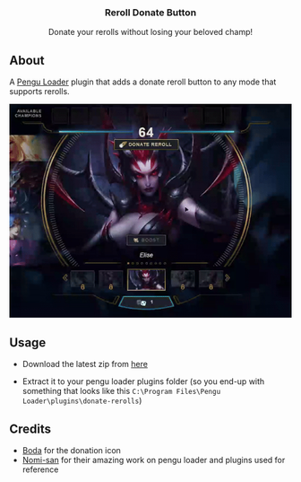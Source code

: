<div align="center">
<h3>Reroll Donate Button</h3>
    Donate your rerolls without losing your beloved champ!
</div>

## About

A [Pengu Loader](https://github.com/PenguLoader/PenguLoader) plugin that adds a donate reroll button to any mode that supports rerolls.

![Showcase GIF](showcase.gif)

## Usage

- Download the latest zip from [here](https://github.com/kem0x/donate-reroll/releases)

- Extract it to your pengu loader plugins folder (so you end-up with something that looks like this `C:\Program Files\Pengu Loader\plugins\donate-rerolls`)

## Credits

- [Boda](https://www.instagram.com/abdallah_allaa) for the donation icon
- [Nomi-san](https://github.com/nomi-san) for their amazing work on pengu loader and plugins used for reference 